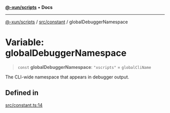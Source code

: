 [**@-xun/scripts**](../../../README.md) • **Docs**

***

[@-xun/scripts](../../../README.md) / [src/constant](../README.md) / globalDebuggerNamespace

# Variable: globalDebuggerNamespace

> `const` **globalDebuggerNamespace**: `"xscripts"` = `globalCliName`

The CLI-wide namespace that appears in debugger output.

## Defined in

[src/constant.ts:14](https://github.com/Xunnamius/xscripts/blob/ca4900adafe61fe400aec55151e46f5130a666a6/src/constant.ts#L14)
